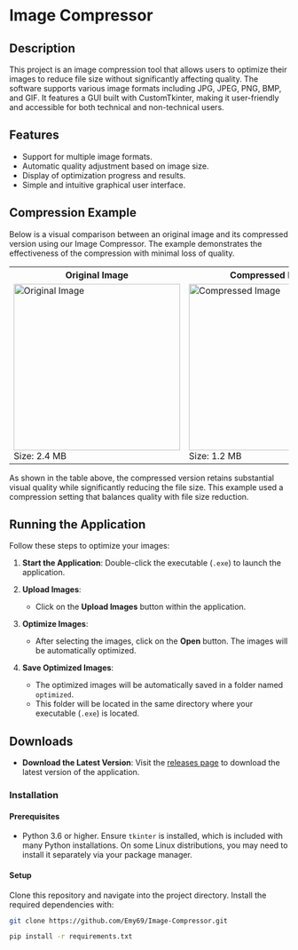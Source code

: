 # Image Compressor

## Description
This project is an image compression tool that allows users to optimize their images to reduce file size without significantly affecting quality. The software supports various image formats including JPG, JPEG, PNG, BMP, and GIF. It features a GUI built with CustomTkinter, making it user-friendly and accessible for both technical and non-technical users.

## Features
- Support for multiple image formats.
- Automatic quality adjustment based on image size.
- Display of optimization progress and results.
- Simple and intuitive graphical user interface.

## Compression Example

Below is a visual comparison between an original image and its compressed version using our Image Compressor. The example demonstrates the effectiveness of the compression with minimal loss of quality.

<table>
  <tr>
    <th>Original Image</th>
    <th>Compressed Image</th>
  </tr>
  <tr>
    <td>
      <img src="path/to/original/image.jpg" alt="Original Image" width="300"/>
      <br>
      Size: 2.4 MB
    </td>
    <td>
      <img src="path/to/compressed/image.jpg" alt="Compressed Image" width="300"/>
      <br>
      Size: 1.2 MB
    </td>
  </tr>
</table>

As shown in the table above, the compressed version retains substantial visual quality while significantly reducing the file size. This example used a compression setting that balances quality with file size reduction.



## Running the Application

Follow these steps to optimize your images:

1. **Start the Application**: Double-click the executable (`.exe`) to launch the application.

2. **Upload Images**: 
   - Click on the **Upload Images** button within the application.

3. **Optimize Images**:
   - After selecting the images, click on the **Open** button. The images will be automatically optimized.

4. **Save Optimized Images**:
   - The optimized images will be automatically saved in a folder named `optimized`.
   - This folder will be located in the same directory where your executable (`.exe`) is located.


## Downloads

- **Download the Latest Version**: Visit the [releases page](https://github.com/Emy69/Image-Compressor/releases) to download the latest version of the application.

### Installation

#### Prerequisites
- Python 3.6 or higher. Ensure `tkinter` is installed, which is included with many Python installations. On some Linux distributions, you may need to install it separately via your package manager.

#### Setup
Clone this repository and navigate into the project directory. Install the required dependencies with:
```bash
git clone https://github.com/Emy69/Image-Compressor.git
```
```bash
pip install -r requirements.txt
